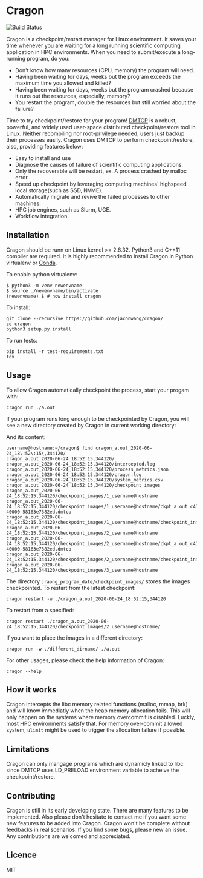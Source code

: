 # Cragon
[![Build Status](https://travis-ci.com/jaxonwang/cragon.svg?branch=master)](https://travis-ci.com/jaxonwang/cragon)

Cragon is a checkpoint/restart manager for Linux environment. It saves your time whenever you are waiting for a long running scientific computing application in HPC environments. 
When you need to submit/execute a long-running program, do you:
- Don't know how many resources (CPU, memory) the program will need.
- Having been waiting for days, weeks but the program exceeds the maximum time you allowed and killed?
- Having been waiting for days, weeks but the program crashed because it runs out the resources, especially, memory?
- You restart the program, double the resources but still worried about the failure?

Time to try checkpoint/restore for your program! [DMTCP](http://dmtcp.sourceforge.net/) is a robust, powerful, and widely used user-space distributed checkpoint/restore tool in Linux. Neither recompiling nor root-privilege needed, users just backup their processes easily. Cragon uses DMTCP to perform checkpoint/restore, also, providing features below:

- Easy to install and use
- Diagnose the causes of failure of scientific computing applications.
- Only the recoverable will be restart, ex. A process crashed by malloc error.
- Speed up checkpoint by leveraging computing machines' highspeed local storage(such as SSD, NVME).
- Automatically migrate and revive the failed processes to other machines.
- HPC job engines, such as Slurm, UGE.
- Workflow integration.

## Installation
Cragon should be runn on Linux kernel >= 2.6.32. Python3 and C++11 compiler are required. It is highly recommended to install Cragon in Python virtualenv or [Conda](https://docs.conda.io/en/latest/).

To enable python virtualenv:
```
$ python3 -m venv newenvname
$ source ./newenvname/bin/activate
(newenvname) $ # now install cragon
```
To install:
```
git clone --recursive https://github.com/jaxonwang/cragon/
cd cragon
python3 setup.py install
```
To run tests:
```
pip install -r test-requirements.txt
tox
```

## Usage
To allow Cragon automatically checkpoint the process, start your progam with:
```
cragon run ./a.out
```

If your program runs long enough to be checkpointed by Cragon, you will see a new directory created by Cragon in current working directory:

And its content:
```
username@hostname:~/cragon$ find cragon_a.out_2020-06-24_18\:52\:15\,344120/
cragon_a.out_2020-06-24_18:52:15,344120/
cragon_a.out_2020-06-24_18:52:15,344120/intercepted.log
cragon_a.out_2020-06-24_18:52:15,344120/process_metrics.json
cragon_a.out_2020-06-24_18:52:15,344120/cragon.log
cragon_a.out_2020-06-24_18:52:15,344120/system_metrics.csv
cragon_a.out_2020-06-24_18:52:15,344120/checkpoint_images
cragon_a.out_2020-06-24_18:52:15,344120/checkpoint_images/1_username@hostname
cragon_a.out_2020-06-24_18:52:15,344120/checkpoint_images/1_username@hostname/ckpt_a.out_c417f7-40000-58163e7382ed.dmtcp
cragon_a.out_2020-06-24_18:52:15,344120/checkpoint_images/1_username@hostname/checkpoint_info
cragon_a.out_2020-06-24_18:52:15,344120/checkpoint_images/2_username@hostname
cragon_a.out_2020-06-24_18:52:15,344120/checkpoint_images/2_username@hostname/ckpt_a.out_c417f7-40000-58163e7382ed.dmtcp
cragon_a.out_2020-06-24_18:52:15,344120/checkpoint_images/2_username@hostname/checkpoint_info
cragon_a.out_2020-06-24_18:52:15,344120/checkpoint_images/3_username@hostname
```
The directory ```craong_program_date/checkpoint_images/``` stores the images checkpointed. 
To restart from the latest checkpoint:
```
cragon restart -w ./cragon_a.out_2020-06-24_18:52:15,344120
```
To restart from a specified:
```
cragon restart ./cragon_a.out_2020-06-24_18:52:15,344120/checkpoint_images/2_username@hostname/
```
If you want to place the images in a different directory:
```
cragon run -w ./different_dirname/ ./a.out
```
For other usages, please check the help information of Cragon:
```
cragon --help
```
## How it works
Cragon intercepts the libc memory related functions (malloc, mmap, brk) and will know immediatly when the heap memory allocation fails. This will only happen on the systems where memory overcommit is disabled. Luckly, most HPC environments satisfy that. For memory over-commit allowed system, ```ulimit``` might be used to trigger the allocation failure if possible.
## Limitations
Cragon can only mangage programs which are dynamicly linked to libc since DMTCP uses LD_PRELOAD environment variable to acheive the checkpoint/restore.
## Contributing
Cragon is still in its early developing state. There are many features to be implemented. Also please don't hesitate to contact me if you want some new features to be added into Cragon. Cragon won't be complete without feedbacks in real scenarios. If you find some bugs, please new an issue. Any contributions are welcomed and appreciated.

## Licence
MIT
